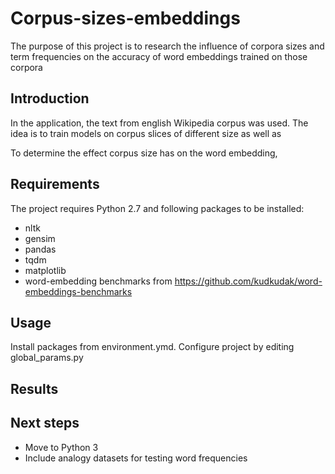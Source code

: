 # Corpus-sizes-embeddings
The purpose of this project is to research the influence of corpora sizes and 
term frequencies on the accuracy of word embeddings trained on those corpora

## Introduction
In the application, the text from english Wikipedia corpus was used. 
The idea is to train models on corpus slices of different size as well as 

To determine the effect corpus size has on the word embedding, 

## Requirements
The project requires Python 2.7 and following packages to be installed:
* nltk
* gensim
* pandas
* tqdm
* matplotlib
* word-embedding benchmarks from https://github.com/kudkudak/word-embeddings-benchmarks

## Usage
Install packages from environment.ymd.
Configure project by editing global_params.py

## Results


## Next steps
* Move to Python 3
* Include analogy datasets for testing word frequencies
